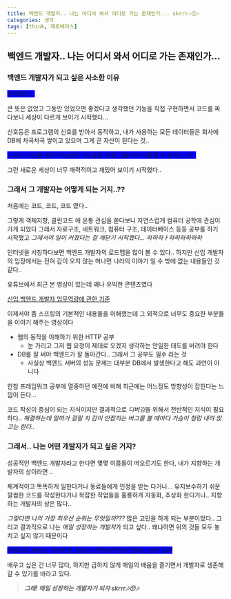 ```yaml
---
title: 백엔드 개발자.. 나는 어디서 와서 어디로 가는 존재인가... skrrr🎶😙🎶
categories: 생각
tags: [think, 제로베이스]
---
```


## 백엔드 개발자.. 나는 어디서 와서 어디로 가는 존재인가...

### 백엔드 개발자가 되고 싶은 사소한 이유

<span style='background-color: blue' > *재미있다...* </span>

큰 뜻은 없었고 그동안 있었으면 좋겠다고 생각했던 기능을 직접 구현하면서 코드를 짜다보니 세상이 다르게 보이기 시작했다...

신호등은 프로그램의 신호를 받아서 동작하고, 내가 사용하는 모든 데이터들은 회사에 DB에 차곡차곡 쌓이고 있으며 그게 곧 자산이 된다는 것.. 

<span style='background-color: blue' > *그리고 나만을 위한 커스텀한 기능들을 직접 만들어서 사용할 수 있다는 것...* </span>

그런 새로운 세상이 너무 매력적이고 재밌어 보이기 시작했다..

### 그래서 그 개발자는 어떻게 되는 거지..??

처음에는 코드, 코드, 코드 였다..

그렇게 객체지향, 클린코드 에 온통 관심을 쏟다보니 자연스럽게 컴퓨터 공학에 관심이 가게 되었다
그래서 자료구조, 네트워크, 컴퓨터 구조, 데이터베이스 등등 공부를 하기 시작했고 *그제서야 일이 커졌다는 걸 깨닫기 시작했다... 하하하ㅏ하하하하하하*

인터넷을 서칭하다보면 백엔드 개발자의 로드맵을 많이 볼 수 있다.. 
하지만 신입 개발자의 입장에서는 전혀 감이 오지 않는 머나먼 나라의 이야기 일 수 밖에 없는 내용들인 것 같다..

유튜브에서 최근 본 영상이 있는데 꽤나 유익한 콘텐츠였다


[신입 백엔드 개발자 업무역량에 관한 기준](https://www.youtube.com/watch?v=iLhwLlar2DQ)
 
이제서야 좀 스프링의 기본적인 내용들을 이해했는데 그 외적으로 너무도 중요한 부분들을 이야기 해주는 영상이다
- 웹의 동작을 이해하기 위한 HTTP 공부
	- 눈 가리고 그저 웹 요청이 제대로 오겠지 생각하는 안일한 태도를 버려야 한다
- DB를 잘 써야 백엔드가 잘 돌아간다.. 그래서 그 공부도 필수 라는 것
	- 사실상 백엔드 서버의 성능 문제는 대부분 DB에서 발생한다고 해도 과언이 아니다

한참 프레임워크 공부에 열중하던 예전에 비해 최근에는 어느정도 방향성이 잡힌다는 느낌이 든다...

코드 작성이 중심이 되는 지식이지만 결과적으로 *디버깅*을 위해서 전반적인 지식이 필요하다..
*해결하는데 얼마가 걸릴 지 감이 안잡히는 버그를 볼 때마다 가슴이 철렁 내려 앉고는 한다..*


### 그래서.. 나는 어떤 개발자가 되고 싶은 거지?
성공적인 백엔드 개발자라고 한다면 몇몇 이름들이 떠오르기도 한다, 내가 지향하는 개발자의 상이라면 ..

체계적이고 똑똑하게 일한다거나 동료들에게 인정을 받는 다거나...
유지보수하기 쉬운 깔쌈한 코드를 작성한다거나 복잡한 작업들을 훌룡하게 자동화, 추상화 한다거나.. 지향하는 개발자의 상은 많다..

*그렇다면 나의 가장 최우선 순위는 무엇일까???*
많은 고민을 하게 되는 부분이었다.. 그리고 결과적으로 나는 *매일 성장하는 개발자*가 되고 싶다.. 왜냐하면 위의 것들 모두 놓치고 싶지 않기 때문이다

<span style='background-color: blue'> *개발자의 목표는 무빙타겟, 컴포트 존에 머무르지 말라는 말이 있다* </span>


배우고 싶은 건 너무 많다, 하지만 급하지 않게 매일의 배움을 즐기면서 개발자로 생존해 갈 수 있기를 바라고 있다. 

> ***그래! 매일 성장하는 개발자가 되자 skrrr🎶😙🎶***